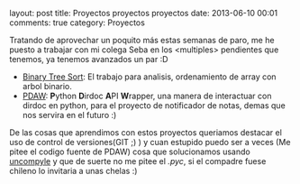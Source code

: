 layout: post
title: Proyectos proyectos proyectos
date: 2013-06-10 00:01
comments: true
category: Proyectos

Tratando de aprovechar un poquito más estas semanas de paro, me he puesto a trabajar con mi colega Seba en los \<multiples\> pendientes que tenemos, ya tenemos avanzados un par :D

* [Binary Tree Sort](https://github.com/RatasRecursivas/bstsort): El trabajo para analisis, ordenamiento de array con arbol binario.
* [PDAW](https://github.com/pperez/pdaw/): **P**ython **D**irdoc **A**PI **W**rapper, una manera de interactuar con dirdoc en python, para el proyecto de notificador de notas, demas que nos servira en el futuro :)
	
De las cosas que aprendimos con estos proyectos queriamos destacar el uso de control de versiones(GIT ;) ) y cuan estupido puedo ser a veces (Me pitee el codigo fuente de PDAW) cosa que solucionamos usando [uncompyle](https://github.com/gstarnberger/uncompyle "Uncompyle en github, master!") y que de suerte no me pitee el *.pyc*, si el compadre fuese chileno lo invitaria a unas chelas :)